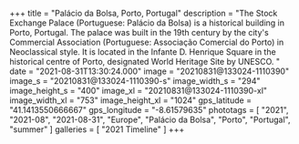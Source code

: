 +++
title = "Palácio da Bolsa, Porto, Portugal"
description = "The Stock Exchange Palace (Portuguese: Palácio da Bolsa) is a historical building in Porto, Portugal. The palace was built in the 19th century by the city's Commercial Association (Portuguese: Associação Comercial do Porto) in Neoclassical style. It is located in the Infante D. Henrique Square in the historical centre of Porto, designated World Heritage Site by UNESCO. "
date = "2021-08-31T13:30:24.000"
image = "20210831@133024-1110390"
image_s = "20210831@133024-1110390-s"
image_width_s = "294"
image_height_s = "400"
image_xl = "20210831@133024-1110390-xl"
image_width_xl = "753"
image_height_xl = "1024"
gps_latitude = "41.1413550666667"
gps_longitude = "-8.61579635"
phototags = [ "2021", "2021-08", "2021-08-31", "Europe", "Palácio da Bolsa", "Porto", "Portugal", "summer" ]
galleries = [ "2021 Timeline" ]
+++
